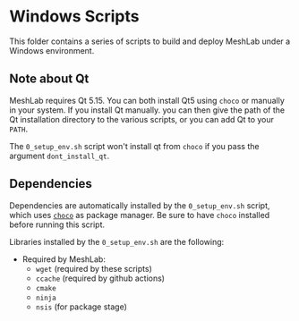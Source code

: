 # Windows Scripts

This folder contains a series of scripts to build and deploy MeshLab under a Windows environment.

## Note about Qt

MeshLab requires Qt 5.15. You can both install Qt5 using `choco` or manually in your system. 
If you install Qt manually. you can then give the path of the Qt installation directory to the various scripts, or you can add Qt to your `PATH`.

The `0_setup_env.sh` script won't install qt from `choco` if you pass the argument `dont_install_qt`.

## Dependencies 

Dependencies are automatically installed by the `0_setup_env.sh` script, which uses [`choco`](https://community.chocolatey.org/) as package manager.
Be sure to have `choco` installed before running this script.

Libraries installed by the `0_setup_env.sh` are the following:
  - Required by MeshLab:
    - `wget` (required by these scripts)
	- `ccache` (required by github actions)
	- `cmake`
	- `ninja`
	- `nsis` (for package stage)
